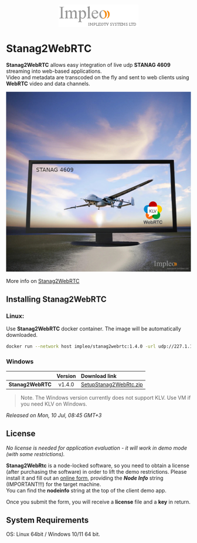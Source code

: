 
<div align="center">
  <a >
    <img src="images/impleo_logo.png" alt="Logo" >
  </a>
</div>

# Stanag2WebRTC

**Stanag2WebRTC** allows easy integration of live udp **STANAG 4609** streaming into web-based applications.  
Video and metadata are transcoded on the fly and sent to web clients using **WebRTC** video and data channels. 


![Stanag2WebRTC](images/uavscreen.jpg)

More info on [Stanag2WebRTC](https://impleotv.com/content/stanag2webrtc/help/index.html)


## Installing Stanag2WebRTC


### Linux:

Use **Stanag2WebRTC** docker container. The image will be automatically downloaded.  
```bash
docker run --network host impleo/stanag2webrtc:1.4.0 -url udp://227.1.1.1:30120
```


### Windows

|          | Version             | Download link                                                           | 
|:---------|:-------------------:|:------------------------------------------------------------------------|
| **Stanag2WebRTC** |  v1.4.0 | [SetupStanag2WebRtc.zip](https://github.com/impleotv/stanag2webrtc-release/releases/latest/download/SetupStanag2WebRtc.zip) | 

> Note. The Windows version currently does not support KLV. Use VM if you need KLV on Windows.


*Released on Mon, 10 Jul, 08:45 GMT+3*


## License

*No license is needed for application evaluation - it will work in demo mode (with some restrictions).*

**Stanag2WebRtc** is a node-locked software, so you need to obtain a license (after purchasing the software) in order to lift the demo restrictions. Please install it and fill out an [online form](https://docs.google.com/forms/d/e/1FAIpQLSd_XW6bDsFce1G1cpds4gMQNlwNax0CvkWzcMbscxZ5rLaIbA/viewform), providing the ***Node Info*** string (IMPORTANT!!!) for the target machine.  
You can find the **nodeinfo** string at the top of the client demo app.

Once you submit the form, you will receive a **license** file and a **key** in return.

## System Requirements

OS: Linux 64bit / Windows 10/11 64 bit.


